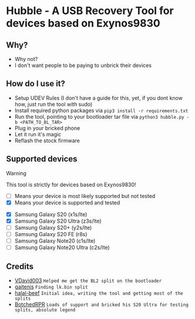 # Hubble - A USB Recovery Tool for devices based on Exynos9830

## Why?
 - Why not?
 - I don't want people to be paying to unbrick their devices

## How do I use it?
 - Setup UDEV Rules (I don't have a guide for this, yet, if you dont know how, just run the tool with sudo)
 - Install required python packages via ```pip3 install -r requirements.txt```
 - Run the tool, pointing to your bootloader tar file via ```python3 hubble.py -b <PATH_TO_BL_TAR>```
 - Plug in your bricked phone
 - Let it run it's magic
 - Reflash the stock firmware

## Supported devices

 > [!Warning]
 > This tool is strictly for devices based on Exynos9830!

 - [ ] Means your device is most likely supported but not tested
 - [x] Means your device is supported and tested

>

 - [x] Samsung Galaxy S20 (x1s/lte)
 - [x] Samsung Galaxy S20 Ultra (z3s/lte)
 - [ ] Samsung Galaxy S20+ (y2s/lte)
 - [ ] Samsung Galaxy S20 FE (r8s)
 - [ ] Samsung Galaxy Note20 (c1s/lte)
 - [ ] Samsung Galaxy Note20 Ultra (c2s/lte)

## Credits
 - [VDavid003](https://github.com/vdavid003) ```Helped me get the BL2 split on the bootloader```
 - [gaitenis](https://xdaforums.com/m/gaitenis.13049039) ```Finding lk.bin split```
 - [halal-beef](https://github.com/halal-beef) ```Initial idea, writing the tool and getting most of the splits```
 - [BotchedRPR](https://github.com/BotchedRPR) ```Loads of support and bricked his S20 Ultra for testing splits, absolute legend```
